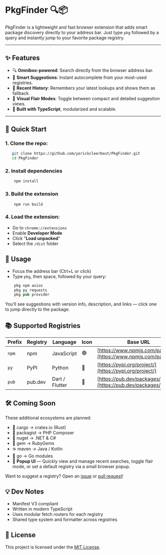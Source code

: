 # PkgFinder 🔍📦

PkgFinder is a lightweight and fast browser extension that adds smart package discovery directly to your address bar. Just type `pkg` followed by a query and instantly jump to your favorite package registry.

---

## ✨ Features

- 🔍 **Omnibox-powered**: Search directly from the browser address bar.
- 🧠 **Smart Suggestions**: Instant autocomplete from your most-used registries.
- 💾 **Recent History**: Remembers your latest lookups and shows them as fallback.
- 🎨 **Visual Flair Modes**: Toggle between compact and detailed suggestion views.
- 🚀 **Built with TypeScript**, modularized and scalable.

---

## 🚀 Quick Start

### 1. Clone the repo:

```bash
   git clone https://github.com/yorickcleerbout/PkgFinder.git
   cd PkgFinder
```

### 2. Install dependencies

```bash
    npm install
```

### 3. Build the extension

```bash
    npm run build
```

### 4. Load the extension:

* Go to `chrome://extensions`
* Enable **Developer Mode**
* Click "**Load unpacked**"
* Select the `/dist` folder

## 🔧 Usage

* Focus the address bar (Ctrl+L or click)
* Type `pkg`, then space, followed by your query:

```rust
    pkg npm axios
    pkg py requests
    pkg pub provider
```

You’ll see suggestions with version info, description, and links — click one to jump directly to the package.

## 📚 Supported Registries

| Prefix     | Registry      | Language        | Icon | Base URL                                 |
|------------|---------------|-----------------|------|-------------------------------------------|
| `npm`      | npm           | JavaScript      | 🟢   | [https://www.npmjs.com/package/](https://www.npmjs.com/package/)    |
| `py`       | PyPI          | Python          | 🐍   | [https://pypi.org/project/](https://pypi.org/project/)         |
| `pub`      | pub.dev       | Dart / Flutter  | 🎯   | [https://pub.dev/packages/](https://pub.dev/packages/)         |


## 🛠 Coming Soon

These additional ecosystems are planned:

* 🦀 cargo → crates.io (Rust)
* 🐘 packagist → PHP Composer
* 💠 nuget → .NET & C#
* 💎 gem → RubyGems
* ☕ maven → Java / Kotlin
* 🐹 go → Go modules
* 🧭 **Popup UI** — Quickly view and manage recent searches, toggle flair mode, or set a default registry via a small browser popup.

Want to suggest a registry? Open an [issue](https://github.com/yorickcleerbout/pkgfinder/issues) or [pull request](https://github.com/yorickcleerbout/pkgfinder/pulls)!

## 💡 Dev Notes

* Manifest V3 compliant
* Written in modern TypeScript
* Uses modular fetch routers for each registry
* Shared type system and formatter across registries

## 📄 License

This project is licensed under the [MIT License](LICENSE).
